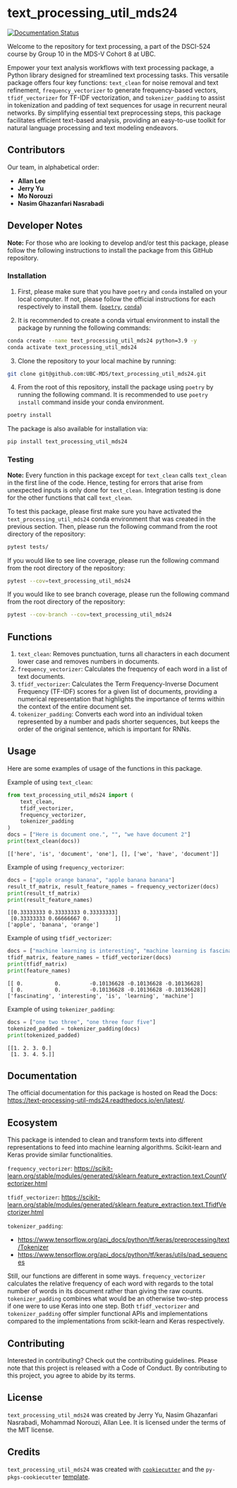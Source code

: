 # text_processing_util_mds24
[![Documentation Status](https://readthedocs.org/projects/text-processing-util-mds24/badge/?version=latest)](https://text-processing-util-mds24.readthedocs.io/en/latest/?badge=latest)

Welcome to the repository for text processing, a part of the DSCI-524 course by Group 10 in the MDS-V Cohort 8 at UBC.

Empower your text analysis workflows with text processing package, a Python library designed for streamlined text processing tasks. This versatile package offers four key functions: `text_clean` for noise removal and text refinement, `frequency_vectorizer` to generate frequency-based vectors, `tfidf_vectorizer` for TF-IDF vectorization, and `tokenizer_padding` to assist in tokenization and padding of text sequences for usage in recurrent neural networks. By simplifying essential text preprocessing steps, this package facilitates efficient text-based analysis, providing an easy-to-use toolkit for natural language processing and text modeling endeavors.

## Contributors

Our team, in alphabetical order:

- **Allan Lee**
- **Jerry Yu**
- **Mo Norouzi**
- **Nasim Ghazanfari Nasrabadi**

## Developer Notes

**Note:** For those who are looking to develop and/or test this package, please follow the following instructions to install the package from this GitHub repository.

### Installation

1.  First, please make sure that you have `poetry` and `conda` installed on your local computer. If not, please follow the official instructions for each respectively to install them. ([`poetry`](https://python-poetry.org/docs/), [`conda`](https://docs.conda.io/projects/miniconda/en/latest/))

2.  It is recommended to create a conda virtual environment to install the package by running the following commands:

``` bash
conda create --name text_processing_util_mds24 python=3.9 -y
conda activate text_processing_util_mds24
```

3.  Clone the repository to your local machine by running:

``` bash
git clone git@github.com:UBC-MDS/text_processing_util_mds24.git
```

4.  From the root of this repository, install the package using `poetry` by running the following command. It is recommended to use `poetry install` command inside your conda environment.

``` bash
poetry install
```


The package is also available for installation via:

```         
pip install text_processing_util_mds24
```

### Testing

**Note:** Every function in this package except for `text_clean` calls `text_clean` in the first line of the code. Hence, testing for errors that arise from unexpected inputs is only done for `text_clean`. Integration testing is done for the other functions that call `text_clean`.

To test this package, please first make sure you have activated the `text_processing_util_mds24` conda environment that was created in the previous section. Then, please run the following command from the root directory of the repository:

``` bash
pytest tests/
```

If you would like to see line coverage, please run the following command from the root directory of the repository:

``` bash
pytest --cov=text_processing_util_mds24
```

If you would like to see branch coverage, please run the following command from the root directory of the repository:

``` bash
pytest --cov-branch --cov=text_processing_util_mds24
```

## Functions

1.  `text_clean`:
Removes punctuation, turns all characters in each document lower case and removes numbers in documents.
2.  `frequency_vectorizer`:
Calculates the frequency of each word in a list of text documents.
3.  `tfidf_vectorizer`:
Calculates the Term Frequency-Inverse Document Frequency (TF-IDF) scores for a given list of documents, providing a numerical representation that highlights the importance of terms within the context of the entire document set.
4.  `tokenizer_padding`:
Converts each word into an individual token represented by a number and pads shorter sequences, but keeps the order of the original sentence, which is important for RNNs.

## Usage

Here are some examples of usage of the functions in this package.

Example of using `text_clean`:

``` python
from text_processing_util_mds24 import (
    text_clean,
    tfidf_vectorizer,
    frequency_vectorizer,
    tokenizer_padding
)
docs = ["Here is document one.", "", "we have document 2"]
print(text_clean(docs))
```

``` text
[['here', 'is', 'document', 'one'], [], ['we', 'have', 'document']]
```

Example of using `frequency_vectorizer`:

``` python
docs = ["apple orange banana", "apple banana banana"]
result_tf_matrix, result_feature_names = frequency_vectorizer(docs)
print(result_tf_matrix)
print(result_feature_names)
```

``` text
[[0.33333333 0.33333333 0.33333333]
 [0.33333333 0.66666667 0.        ]]
['apple', 'banana', 'orange']
```

Example of using `tfidf_vectorizer`:

``` python
docs = ["machine learning is interesting", "machine learning is fascinating"]
tfidf_matrix, feature_names = tfidf_vectorizer(docs)
print(tfidf_matrix)
print(feature_names)
```

``` text
[[ 0.          0.         -0.10136628 -0.10136628 -0.10136628]
 [ 0.          0.         -0.10136628 -0.10136628 -0.10136628]]
['fascinating', 'interesting', 'is', 'learning', 'machine']
```

Example of using `tokenizer_padding`:

``` python
docs = ["one two three", "one three four five"]
tokenized_padded = tokenizer_padding(docs)
print(tokenized_padded)
```

``` text
[[1. 2. 3. 0.]
 [1. 3. 4. 5.]]
```

## Documentation

The official documentation for this package is hosted on Read the Docs: <https://text-processing-util-mds24.readthedocs.io/en/latest/>.

## Ecosystem

This package is intended to clean and transform texts into different representations to feed into machine learning algorithms. Scikit-learn and Keras provide similar functionalities.

`frequency_vectorizer`:
https://scikit-learn.org/stable/modules/generated/sklearn.feature_extraction.text.CountVectorizer.html

`tfidf_vectorizer`:
https://scikit-learn.org/stable/modules/generated/sklearn.feature_extraction.text.TfidfVectorizer.html

`tokenizer_padding`:

- https://www.tensorflow.org/api_docs/python/tf/keras/preprocessing/text/Tokenizer
- https://www.tensorflow.org/api_docs/python/tf/keras/utils/pad_sequences

Still, our functions are different in some ways. `frequency_vectorizer` calculates the relative frequency of each word with regards to the total number of words in its document rather than giving the raw counts. `tokenizer_padding` combines what would be an otherwise two-step process if one were to use Keras into one step. Both `tfidf_vectorizer` and `tokenizer_padding` offer simpler functional APIs and implementations compared to the implementations from scikit-learn and Keras respectively.

## Contributing

Interested in contributing? Check out the contributing guidelines. Please note that this project is released with a Code of Conduct. By contributing to this project, you agree to abide by its terms.

## License

`text_processing_util_mds24` was created by Jerry Yu, Nasim Ghazanfari Nasrabadi, Mohammad Norouzi, Allan Lee. It is licensed under the terms of the MIT license.

## Credits

`text_processing_util_mds24` was created with [`cookiecutter`](https://cookiecutter.readthedocs.io/en/latest/) and the `py-pkgs-cookiecutter` [template](https://github.com/py-pkgs/py-pkgs-cookiecutter).
